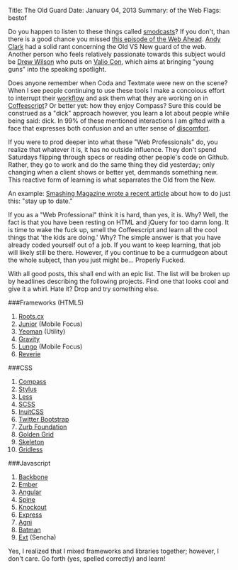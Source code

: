 Title: The Old Guard
Date: January 04, 2013 
Summary: of the Web
Flags: bestof

Do you happen to listen to these things called [smodcasts][1]? If you don't, 
than there is a good chance you missed [this episode of the Web Ahead][2]. 
[Andy Clark][3] had a solid rant concerning the Old VS New guard of the web. 
Another person who feels relatively passionate towards this subject would be 
[Drew Wilson][4] who puts on [Valio Con][5], which aims at bringing "young guns" 
into the speaking spotlight.

Does anyone remember when Coda and Textmate were new on the scene? When I see 
people continuing to use these tools I make a concoious effort to interrupt their 
[workflow][7] and ask them what they are working on in [Coffeescript][6]? Or 
better yet: how they enjoy Compass? Sure this could be construed as a "dick" 
approach however, you learn a lot about people while being said: dick. In 99% 
of these mentioned interactions I am gifted with a face that expresses both 
confusion and an utter sense of [discomfort][8].

If you were to prod deeper into what these "Web Professionals" do, you realize 
that whatever it is, it has no outside influence. They don't spend Saturdays 
flipping through specs or reading other people's code on Github. Rather, they 
go to work and do the same thing they did yesterday; only changing when a client 
shows or better yet, demmands something new. This reactive form of learning 
is what separrates the Old from the New.

An example: [Smashing Magazine wrote a recent article][9] about how to do just 
this: "stay up to date." 

If you as a "Web Professional" think it is hard, than 
yes, it is. Why? Well, the fact is that you have been resting on HTML and jQuery 
for too damn long. It is time to wake the fuck up, smell the Coffeescript and 
learn all the cool things that 'the kids are doing.' Why? The simple answer is 
that you have already coded yourself out of a job. If you want to keep learning, 
that job will likely still be there. However, if you continue to be a curmudgeon 
about the whole subject, than you just might be... Properly Fucked.

With all good posts, this shall end with an epic list. The list will be broken 
up by headlines describing the following projects. Find one that looks cool and 
give it a whirl. Hate it? Drop and try something else. 

###Frameworks (HTML5)

1. [Roots.cx][10]
1. [Junior][11] (Mobile Focus)
1. [Yeoman][12] (Utility)
1. [Gravity][18]
1. [Lungo][13] (Mobile Focus)
1. [Reverie][14]

###CSS

1. [Compass][32]
1. [Stylus][15]
1. [Less][16]
1. [SCSS][17]
1. [InuitCSS][19]
1. [Twitter Bootstrap][20]
1. [Zurb Foundation][21]
1. [Golden Grid][22]
1. [Skeleton][23]
1. [Gridless][24]

###Javascript

1. [Backbone][25]
1. [Ember][26]
1. [Angular][27]
1. [Spine][28]
1. [Knockout][29]
1. [Express][30]
1. [Agni][31]
1. [Batman][33]
1. [Ext][34] (Sencha)

Yes, I realized that I mixed frameworks and libraries together; however, I don't 
care. Go forth (yes, spelled correctly) and learn!

[1]: https://en.wikipedia.org/wiki/Podcast
[2]: http://5by5.tv/webahead/45
[3]: https://twitter.com/Malarkey
[4]: http://www.drewwilson.com/
[5]: http://valiocon.com/
[6]: http://coffeescript.org/
[7]: https://gimmebar.com/view/50730705aac422613b000001/big
[8]: https://gimmebar.com/view/50368ee329ca154c66000002/big
[9]: http://www.smashingmagazine.com/2012/12/22/talks-to-help-you-become-a-better-front-end-engineer-in-2013/
[10]: http://roots.cx/
[11]: http://justspamjustin.github.com/junior/#home
[12]: http://yeoman.io/
[13]: http://lungo.tapquo.com/
[14]: http://themefortress.com/reverie/
[15]: http://learnboost.github.com/stylus/
[16]: http://lesscss.org/
[17]: http://sass-lang.com/
[18]: http://gravityframework.com/
[19]: http://inuitcss.com/
[20]: http://twitter.github.com/bootstrap/
[21]: http://foundation.zurb.com/
[22]: http://goldengridsystem.com/
[23]: http://www.getskeleton.com/
[24]: http://thatcoolguy.github.com/gridless-boilerplate/
[25]: http://backbonejs.org/
[26]: http://emberjs.com/
[27]: http://angularjs.org/
[28]: http://spinejs.com/
[29]: http://knockoutjs.com/
[30]: http://expressjs.com/
[31]: http://lortabac.github.com/agni/
[32]: http://compass-style.org/
[33]: http://batmanjs.org/
[34]: http://www.sencha.com/
